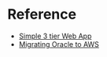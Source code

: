 # Reference
  - [Simple 3 tier Web App](http://calculator.s3.amazonaws.com/index.html#key=a-simple-3-tier-web-app)
  - [Migrating Oracle to AWS](https://docs.aws.amazon.com/quickstart/latest/oracle-database/data-migration.html)
